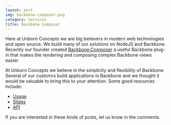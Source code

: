 ```yaml
---
layout: post
img: backbone-composer.png
category: Services
title: Backbone Composer
---
```


Here at Unborn Concepts we are big believers in modern web technologies and open source.  We build many of our solutions on NodeJS and Backbone.  Recently our founder created [Backbone.Composer](https://github.com/nnance/backbone-composer) a useful Backbone plug-in that makes the rendering and composing complex Backbone views easier.  

<!--more-->

At Unborn Concepts we believe in the simplicity and flexibility of Backbone.  Several of our customrs build applications in Backbone and we thought it would be valuable to bring this to your attention.  Some good resources include:

* [Usage](https://github.com/nnance/backbone-composer/wiki/usage)
* [Slides](http://slides.com/nicknance/composer/)
* [API](https://github.com/nnance/backbone-composer/wiki/api)

If you are interested in these kinds of posts, let us know in the comments.
